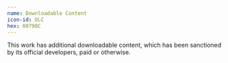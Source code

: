 ```yaml
---
name: Downloadable Content
icon-id: DLC
hex: 00798C
---
```


This work has additional downloadable content, which has been sanctioned by its official developers, paid or otherwise.